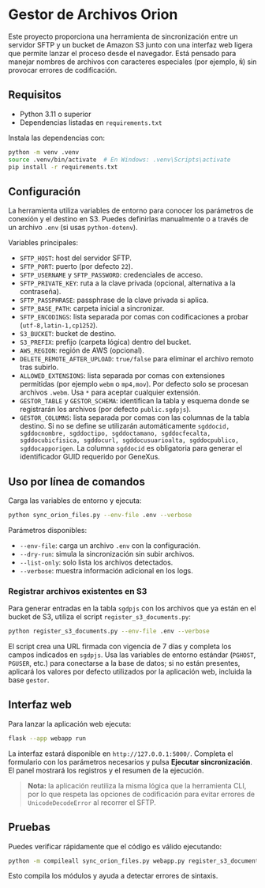 # Gestor de Archivos Orion

Este proyecto proporciona una herramienta de sincronización entre un servidor
SFTP y un bucket de Amazon S3 junto con una interfaz web ligera que permite
lanzar el proceso desde el navegador. Está pensado para manejar nombres de
archivos con caracteres especiales (por ejemplo, `Ñ`) sin provocar errores de
codificación.

## Requisitos

- Python 3.11 o superior
- Dependencias listadas en `requirements.txt`

Instala las dependencias con:

```bash
python -m venv .venv
source .venv/bin/activate  # En Windows: .venv\Scripts\activate
pip install -r requirements.txt
```

## Configuración

La herramienta utiliza variables de entorno para conocer los parámetros de
conexión y el destino en S3. Puedes definirlas manualmente o a través de un
archivo `.env` (si usas `python-dotenv`).

Variables principales:

- `SFTP_HOST`: host del servidor SFTP.
- `SFTP_PORT`: puerto (por defecto `22`).
- `SFTP_USERNAME` y `SFTP_PASSWORD`: credenciales de acceso.
- `SFTP_PRIVATE_KEY`: ruta a la clave privada (opcional, alternativa a la contraseña).
- `SFTP_PASSPHRASE`: passphrase de la clave privada si aplica.
- `SFTP_BASE_PATH`: carpeta inicial a sincronizar.
- `SFTP_ENCODINGS`: lista separada por comas con codificaciones a probar (`utf-8,latin-1,cp1252`).
- `S3_BUCKET`: bucket de destino.
- `S3_PREFIX`: prefijo (carpeta lógica) dentro del bucket.
- `AWS_REGION`: región de AWS (opcional).
- `DELETE_REMOTE_AFTER_UPLOAD`: `true/false` para eliminar el archivo remoto tras subirlo.
- `ALLOWED_EXTENSIONS`: lista separada por comas con extensiones permitidas (por ejemplo `webm` o `mp4,mov`). Por defecto solo se procesan archivos `.webm`. Usa `*` para aceptar cualquier extensión.
- `GESTOR_TABLE` y `GESTOR_SCHEMA`: identifican la tabla y esquema donde se registrarán los archivos (por defecto `public.sgdpjs`).
- `GESTOR_COLUMNS`: lista separada por comas con las columnas de la tabla destino. Si no se define se utilizarán automáticamente `sgddocid, sgddocnombre, sgddoctipo, sgddoctamano, sgddocfecalta, sgddocubicfisica, sgddocurl, sgddocusuarioalta, sgddocpublico, sgddocapporigen`. La columna `sgddocid` es obligatoria para generar el identificador GUID requerido por GeneXus.

## Uso por línea de comandos

Carga las variables de entorno y ejecuta:

```bash
python sync_orion_files.py --env-file .env --verbose
```

Parámetros disponibles:

- `--env-file`: carga un archivo `.env` con la configuración.
- `--dry-run`: simula la sincronización sin subir archivos.
- `--list-only`: solo lista los archivos detectados.
- `--verbose`: muestra información adicional en los logs.

### Registrar archivos existentes en S3

Para generar entradas en la tabla `sgdpjs` con los archivos que ya están en el
bucket de S3, utiliza el script `register_s3_documents.py`:

```bash
python register_s3_documents.py --env-file .env --verbose
```

El script crea una URL firmada con vigencia de 7 días y completa los campos
indicados en `sgdpjs`. Usa las variables de entorno estándar (`PGHOST`,
`PGUSER`, etc.) para conectarse a la base de datos; si no están presentes,
aplicará los valores por defecto utilizados por la aplicación web, incluida
la base `gestor`.

## Interfaz web

Para lanzar la aplicación web ejecuta:

```bash
flask --app webapp run
```

La interfaz estará disponible en `http://127.0.0.1:5000/`. Completa el
formulario con los parámetros necesarios y pulsa **Ejecutar sincronización**.
El panel mostrará los registros y el resumen de la ejecución.

> **Nota:** la aplicación reutiliza la misma lógica que la herramienta CLI, por
> lo que respeta las opciones de codificación para evitar errores de
> `UnicodeDecodeError` al recorrer el SFTP.

## Pruebas

Puedes verificar rápidamente que el código es válido ejecutando:

```bash
python -m compileall sync_orion_files.py webapp.py register_s3_documents.py
```

Esto compila los módulos y ayuda a detectar errores de sintaxis.
